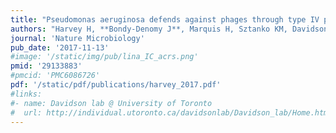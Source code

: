 ```yaml
---
title: "Pseudomonas aeruginosa defends against phages through type IV pilus glycosylation"
authors: "Harvey H, **Bondy-Denomy J**, Marquis H, Sztanko KM, Davidson AR, Burrows LL"
journal: 'Nature Microbiology'
pub_date: '2017-11-13'
#image: '/static/img/pub/lina_IC_acrs.png'
pmid: '29133883'
#pmcid: 'PMC6086726'
pdf: '/static/pdf/publications/harvey_2017.pdf'
#links:
#- name: Davidson lab @ University of Toronto
#  url: http://individual.utoronto.ca/davidsonlab/Davidson_lab/Home.html
---
```

